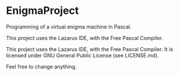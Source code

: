 # EnigmaProject
Programming of a virtual enigma machine in Pascal.

This project uses the Lazarus IDE, with the Free Pascal Compiler.

This project uses the Lazarus IDE, with the Free Pascal Compiler. It is licensed under GNU General Public License (see LICENSE.md).

Feel free to change anything.

